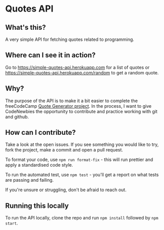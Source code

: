 # Quotes API

## What's this?

A very simple API for fetching quotes related to programming.

## Where can I see it in action?

Go to https://simple-quotes-api.herokuapp.com for a list of quotes or https://simple-quotes-api.herokuapp.com/random to get a random quote.

## Why?

The purpose of the API is to make it a bit easier to complete the freeCodeCamp [Quote Generator project](https://www.freecodecamp.org/learn/front-end-libraries/front-end-libraries-projects/build-a-random-quote-machine).
In the process, I want to give CodeNewbies the opportunity to contribute and practice working with git and github.

## How can I contribute?

Take a look at the open issues. If you see something you would like to try, fork the project, make a commit and open a pull request.

To format your code, use `npm run format-fix` - this will run prettier and apply a standardised code style.

To run the automated test, use `npm test` - you'll get a report on what tests are passing and failing. 

If you're unsure or struggling, don't be afraid to reach out.

## Running this locally

To run the API locally, clone the repo and run `npm install` followed by `npm start`.
